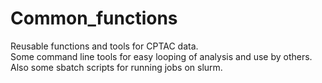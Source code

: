 # Common_functions
Reusable functions and tools for CPTAC data.  
Some command line tools for easy looping of analysis and use by others.  
Also some sbatch scripts for running jobs on slurm.   
